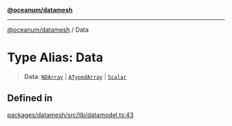 [**@oceanum/datamesh**](../README.md)

***

[@oceanum/datamesh](../README.md) / Data

# Type Alias: Data

> **Data**: [`NDArray`](NDArray.md) \| [`ATypedArray`](ATypedArray.md) \| [`Scalar`](Scalar.md)

## Defined in

[packages/datamesh/src/lib/datamodel.ts:43](https://github.com/oceanum-io/oceanum-js/blob/b819c1f297a41b7ce9644bbdd1734c693df7b2fd/packages/datamesh/src/lib/datamodel.ts#L43)
